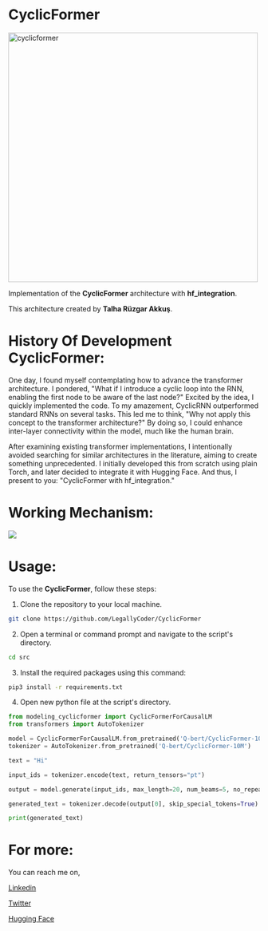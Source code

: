 # CyclicFormer
<img src="https://github.com/LegallyCoder/CyclicFormer/assets/119312866/c8c4b941-471d-44b7-95d3-3da146652cdd" width="500" height="500" alt="cyclicformer">

Implementation of the **CyclicFormer** architecture with **hf_integration**. 

This architecture created by **Talha Rüzgar Akkuş**.

# History Of Development CyclicFormer:
One day, I found myself contemplating how to advance the transformer architecture. I pondered, "What if I introduce a cyclic loop into the RNN, enabling the first node to be aware of the last node?" Excited by the idea, I quickly implemented the code. To my amazement, CyclicRNN outperformed standard RNNs on several tasks. This led me to think, "Why not apply this concept to the transformer architecture?" By doing so, I could enhance inter-layer connectivity within the model, much like the human brain.

After examining existing transformer implementations, I intentionally avoided searching for similar architectures in the literature, aiming to create something unprecedented. I initially developed this from scratch using plain Torch, and later decided to integrate it with Hugging Face. And thus, I present to you: "CyclicFormer with hf_integration."

# Working Mechanism:
![](https://github.com/LegallyCoder/CyclicFormer/assets/119312866/5fe31a39-33f0-4ff1-b89c-de4b424f1373)

# Usage:
To use the **CyclicFormer**, follow these steps:

1. Clone the repository to your local machine.
   
```bash
git clone https://github.com/LegallyCoder/CyclicFormer
```
2. Open a terminal or command prompt and navigate to the script's directory.
```bash
cd src
```

3. Install the required packages using this command:

```bash
pip3 install -r requirements.txt
```

4. Open new python file at the script's directory.
```python
from modeling_cyclicformer import CyclicFormerForCausalLM
from transformers import AutoTokenizer

model = CyclicFormerForCausalLM.from_pretrained('Q-bert/CyclicFormer-10M')
tokenizer = AutoTokenizer.from_pretrained('Q-bert/CyclicFormer-10M')

text = "Hi"

input_ids = tokenizer.encode(text, return_tensors="pt")

output = model.generate(input_ids, max_length=20, num_beams=5, no_repeat_ngram_size=2)

generated_text = tokenizer.decode(output[0], skip_special_tokens=True)

print(generated_text)

```

# For more:

You can reach me on,

[Linkedin](https://www.linkedin.com/in/talha-r%C3%BCzgar-akku%C5%9F-1b5457264/)

[Twitter](https://x.com/TalhaRuzga35606)

[Hugging Face](https://huggingface.co/Q-bert)
